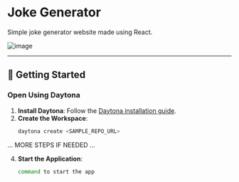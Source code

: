 # Joke Generator <React>

Simple joke generator website made using React.

![image](https://github.com/user-attachments/assets/122f41f2-37cf-4379-995e-269ee45d0c80)


---

## 🚀 Getting Started  

### Open Using Daytona  

1. **Install Daytona**: Follow the [Daytona installation guide](https://www.daytona.io/docs/installation/installation/).  
2. **Create the Workspace**:  
   ```bash  
   daytona create <SAMPLE_REPO_URL> 
   ```  

... MORE STEPS IF NEEDED ...

4. **Start the Application**:  
   ```bash  
   command to start the app
   ```  
